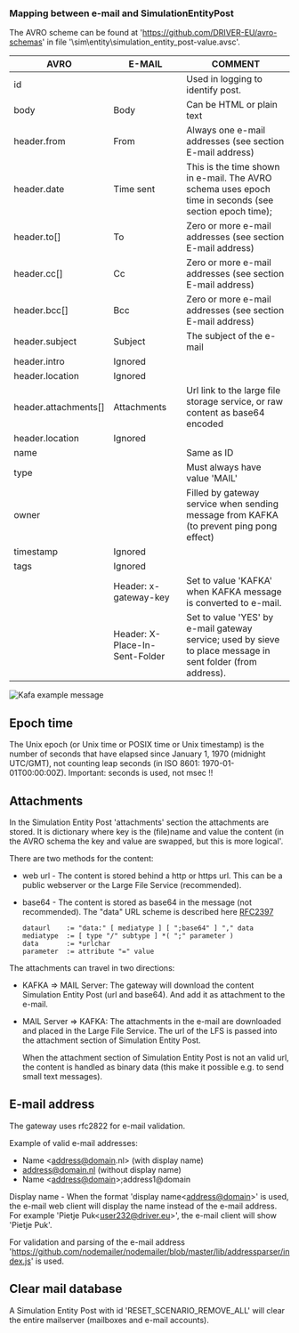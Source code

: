 ### Mapping between e-mail and  SimulationEntityPost

The AVRO scheme can be found at 'https://github.com/DRIVER-EU/avro-schemas' in file '\sim\entity\simulation_entity_post-value.avsc'.

| AVRO                 | E-MAIL                         | COMMENT                                                      |
| -------------------- | ------------------------------ | ------------------------------------------------------------ |
| id                   |                                | Used in logging to identify post.                            |
| body                 | Body                           | Can be HTML or plain text                                    |
| header.from          | From                           | Always one e-mail addresses (see section E-mail address)     |
| header.date          | Time sent                      | This is the time shown in e-mail. The AVRO schema uses epoch time in seconds (see section epoch time); |
| header.to[]          | To                             | Zero or more e-mail addresses (see section E-mail address)   |
| header.cc[]          | Cc                             | Zero or more e-mail addresses (see section E-mail address)   |
| header.bcc[]         | Bcc                            | Zero or more e-mail addresses (see section E-mail address)   |
| header.subject       | Subject                        | The subject of the e-mail                                    |
| header.intro         | Ignored                        |                                                              |
| header.location      | Ignored                        |                                                              |
| header.attachments[] | Attachments                    | Url link to the large file storage service, or raw content as base64 encoded |
| header.location      | Ignored                        |                                                              |
| name                 |                                | Same as ID                                                   |
| type                 |                                | Must always have value 'MAIL'                                |
| owner                |                                | Filled by gateway service when sending message from KAFKA (to prevent ping pong effect) |
| timestamp            | Ignored                        |                                                              |
| tags                 | Ignored                        |                                                              |
|                      | Header: x-gateway-key          | Set to value 'KAFKA' when KAFKA message is converted to e-mail. |
|                      | Header: X-Place-In-Sent-Folder | Set to value 'YES' by e-mail gateway service; used by sieve to place message in sent folder (from address). |

![Kafa example message](/Images/KafkaSimulationEntityPostExample.png)

## Epoch time

The Unix epoch (or Unix time or POSIX time or Unix timestamp) is the number of seconds that have elapsed since January 1, 1970 (midnight UTC/GMT), not counting leap seconds (in ISO 8601: 1970-01-01T00:00:00Z).
Important: seconds is used, not msec !! 

## Attachments

In the Simulation Entity Post 'attachments' section the attachments are stored. It is dictionary where key is the (file)name and value the content (in the AVRO schema the key and value are swapped, but this is more logical'. 

There are two methods for the content:

* web url - The content is stored behind a http or https url. This can be a public webserver or the Large File Service (recommended).

* base64 - The content is stored as base64 in the message (not recommended). The "data" URL scheme is described here [RFC2397](https://tools.ietf.org/html/rfc2397)

  ```
  dataurl    := "data:" [ mediatype ] [ ";base64" ] "," data
  mediatype  := [ type "/" subtype ] *( ";" parameter )
  data       := *urlchar
  parameter  := attribute "=" value
  ```

The attachments can travel in two directions:

* KAFKA => MAIL Server: The gateway will download the content Simulation Entity Post (url and base64). And add it as attachment to the e-mail.

* MAIL Server => KAFKA: The attachments in the e-mail are downloaded and placed in the Large File Service. The url of the LFS is passed into the attachment section of Simulation Entity Post.

  When the attachment section of Simulation Entity Post is not an valid url, the content is handled as binary data (this make it possible e.g. to send small text messages). 

## E-mail address

The gateway uses rfc2822 for e-mail validation.

Example of valid e-mail addresses:

* Name <<address@domain>.nl> (with display name)
* address@domain.nl (without display name)
* Name <<address@domain>>;address1@domain 

Display name -  When the format  'display name<<address@domain>>' is used, the e-mail web client  will display the name instead of the e-mail address. For example 'Pietje Puk<<user232@driver.eu>>', the e-mail client will show 'Pietje Puk'.

For validation and parsing of the e-mail address 'https://github.com/nodemailer/nodemailer/blob/master/lib/addressparser/index.js' is used.



## Clear mail database

A Simulation Entity Post with id 'RESET_SCENARIO_REMOVE_ALL' will clear the entire mailserver (mailboxes and e-mail accounts).